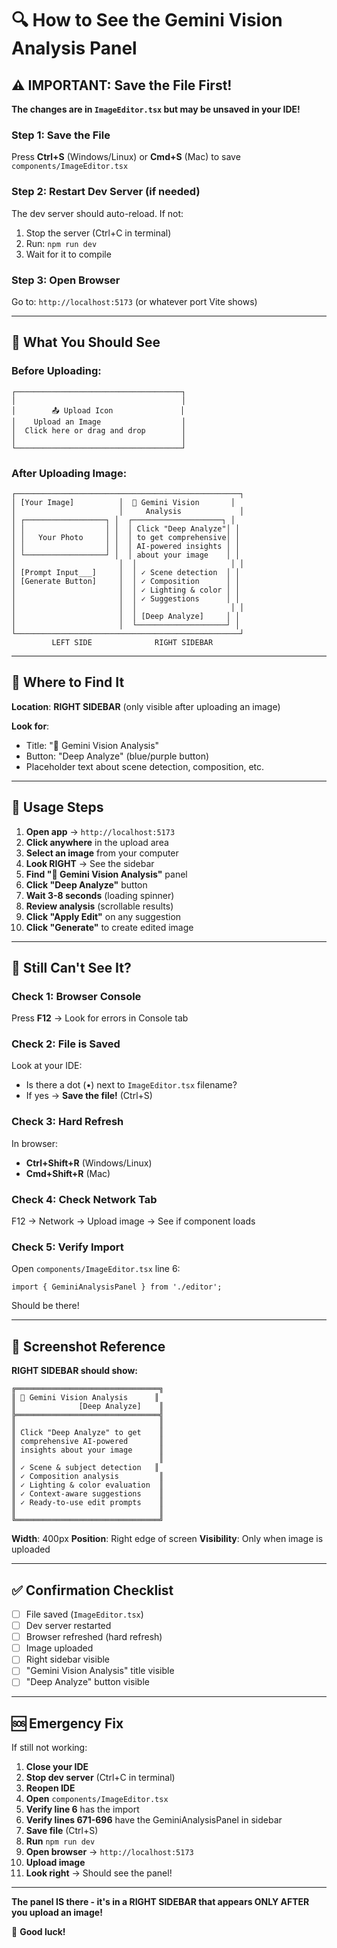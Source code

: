 # 🔍 How to See the Gemini Vision Analysis Panel

## ⚠️ IMPORTANT: Save the File First!

**The changes are in `ImageEditor.tsx` but may be unsaved in your IDE!**

### Step 1: Save the File
Press **Ctrl+S** (Windows/Linux) or **Cmd+S** (Mac) to save `components/ImageEditor.tsx`

### Step 2: Restart Dev Server (if needed)
The dev server should auto-reload. If not:
1. Stop the server (Ctrl+C in terminal)
2. Run: `npm run dev`
3. Wait for it to compile

### Step 3: Open Browser
Go to: `http://localhost:5173` (or whatever port Vite shows)

---

## 🎯 What You Should See

### **Before Uploading:**
```
┌─────────────────────────────────────┐
│                                     │
│        📤 Upload Icon               │
│    Upload an Image                  │
│  Click here or drag and drop        │
│                                     │
└─────────────────────────────────────┘
```

### **After Uploading Image:**
```
┌──────────────────────────────────────────────────┐
│ [Your Image]          │  🧠 Gemini Vision       │
│                       │     Analysis             │
│ ┌──────────────────┐ │  ┌────────────────────┐ │
│ │                  │ │  │ Click "Deep Analyze"│ │
│ │   Your Photo     │ │  │ to get comprehensive│ │
│ │                  │ │  │ AI-powered insights │ │
│ └──────────────────┘ │  │ about your image    │ │
│                       │  │                     │ │
│ [Prompt Input___]     │  │ ✓ Scene detection  │ │
│ [Generate Button]     │  │ ✓ Composition      │ │
│                       │  │ ✓ Lighting & color │ │
│                       │  │ ✓ Suggestions      │ │
│                       │  │                     │ │
│                       │  │ [Deep Analyze]     │ │
│                       │  └────────────────────┘ │
└──────────────────────────────────────────────────┘
         LEFT SIDE              RIGHT SIDEBAR
```

---

## 📍 Where to Find It

**Location**: **RIGHT SIDEBAR** (only visible after uploading an image)

**Look for**:
- Title: "🧠 Gemini Vision Analysis"
- Button: "Deep Analyze" (blue/purple button)
- Placeholder text about scene detection, composition, etc.

---

## 🚀 Usage Steps

1. **Open app** → `http://localhost:5173`
2. **Click anywhere** in the upload area
3. **Select an image** from your computer
4. **Look RIGHT** → See the sidebar
5. **Find "🧠 Gemini Vision Analysis"** panel
6. **Click "Deep Analyze"** button
7. **Wait 3-8 seconds** (loading spinner)
8. **Review analysis** (scrollable results)
9. **Click "Apply Edit"** on any suggestion
10. **Click "Generate"** to create edited image

---

## 🐛 Still Can't See It?

### Check 1: Browser Console
Press **F12** → Look for errors in Console tab

### Check 2: File is Saved
Look at your IDE:
- Is there a dot (•) next to `ImageEditor.tsx` filename?
- If yes → **Save the file!** (Ctrl+S)

### Check 3: Hard Refresh
In browser:
- **Ctrl+Shift+R** (Windows/Linux)
- **Cmd+Shift+R** (Mac)

### Check 4: Check Network Tab
F12 → Network → Upload image → See if component loads

### Check 5: Verify Import
Open `components/ImageEditor.tsx` line 6:
```tsx
import { GeminiAnalysisPanel } from './editor';
```
Should be there!

---

## 📸 Screenshot Reference

**RIGHT SIDEBAR should show:**
```
╔════════════════════════════════╗
║ 🧠 Gemini Vision Analysis      ║
║              [Deep Analyze]    ║
╠════════════════════════════════╣
║                                ║
║ Click "Deep Analyze" to get    ║
║ comprehensive AI-powered       ║
║ insights about your image      ║
║                                ║
║ ✓ Scene & subject detection   ║
║ ✓ Composition analysis         ║
║ ✓ Lighting & color evaluation  ║
║ ✓ Context-aware suggestions    ║
║ ✓ Ready-to-use edit prompts    ║
║                                ║
╚════════════════════════════════╝
```

**Width**: 400px
**Position**: Right edge of screen
**Visibility**: Only when image is uploaded

---

## ✅ Confirmation Checklist

- [ ] File saved (`ImageEditor.tsx`)
- [ ] Dev server restarted
- [ ] Browser refreshed (hard refresh)
- [ ] Image uploaded
- [ ] Right sidebar visible
- [ ] "Gemini Vision Analysis" title visible
- [ ] "Deep Analyze" button visible

---

## 🆘 Emergency Fix

If still not working:

1. **Close your IDE**
2. **Stop dev server** (Ctrl+C in terminal)
3. **Reopen IDE**
4. **Open** `components/ImageEditor.tsx`
5. **Verify line 6** has the import
6. **Verify lines 671-696** have the GeminiAnalysisPanel in sidebar
7. **Save file** (Ctrl+S)
8. **Run** `npm run dev`
9. **Open browser** → `http://localhost:5173`
10. **Upload image**
11. **Look right** → Should see the panel!

---

**The panel IS there - it's in a RIGHT SIDEBAR that appears ONLY AFTER you upload an image!**

🎉 **Good luck!**



